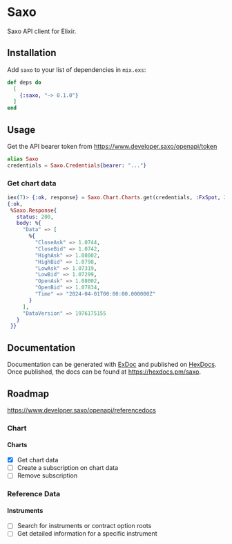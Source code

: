 # Saxo

Saxo API client for Elixir.

## Installation


Add `saxo` to your list of dependencies in `mix.exs`:

```elixir
def deps do
  [
    {:saxo, "~> 0.1.0"}
  ]
end
```

## Usage

Get the API bearer token from https://www.developer.saxo/openapi/token

```elixir
alias Saxo
credentials = Saxo.Credentials{bearer: "..."}
```

### Get chart data

```elixir
iex(7)> {:ok, response} = Saxo.Chart.Charts.get(credentials, :FxSpot, 21, 1440, count: 1, mode: :From, time: "2024-04-01")
{:ok,
 %Saxo.Response{
   status: 200,
   body: %{
     "Data" => [
       %{
         "CloseAsk" => 1.0744,
         "CloseBid" => 1.0742,
         "HighAsk" => 1.08002,
         "HighBid" => 1.0798,
         "LowAsk" => 1.07319,
         "LowBid" => 1.07299,
         "OpenAsk" => 1.08002,
         "OpenBid" => 1.07834,
         "Time" => "2024-04-01T00:00:00.000000Z"
       }
     ],
     "DataVersion" => 1976175155
   }
 }}
```

## Documentation

Documentation can be generated with [ExDoc](https://github.com/elixir-lang/ex_doc)
and published on [HexDocs](https://hexdocs.pm). Once published, the docs can
be found at <https://hexdocs.pm/saxo>.

## Roadmap

https://www.developer.saxo/openapi/referencedocs

### Chart
#### Charts

- [x] Get chart data
- [ ] Create a subscription on chart data
- [ ] Remove subscription

### Reference Data
#### Instruments

- [ ] Search for instruments or contract option roots
- [ ] Get detailed information for a specific instrument
